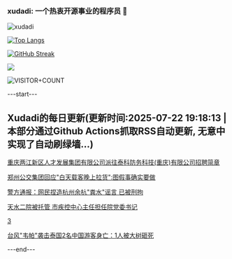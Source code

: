 ### xudadi: 一个热衷开源事业的程序员 👋

![xudadi](https://github-readme-stats-git-masterorgs-github-readme-stats-team.vercel.app/api?username=xudadi)

[![Top Langs](https://github-readme-stats.vercel.app/api/top-langs/?username=xudadi)](https://github.com/anuraghazra/github-readme-stats)

[![GitHub Streak](https://streak-stats.demolab.com?user=xudadi&locale=zh_Hans)](https://git.io/streak-stats)

![](https://raw.githubusercontent.com/xudadi/xudadi/main/assets/github-contribution-grid-snake.svg)

![VISITOR+COUNT](https://komarev.com/ghpvc/?username=xudadi&label=VISITOR+COUNT)


---start---

## Xudadi的每日更新(更新时间:2025-07-22 19:18:13 | 本部分通过Github Actions抓取RSS自动更新, 无意中实现了自动刷绿墙...)

[重庆两江新区人才发展集团有限公司派往泰科防务科技(重庆)有限公司招聘简章](https://www.gongkaoleida.com/article/2522568)

[郑州公交集团回应"白天载客晚上拉货":图假事确实要做](https://m.163.com/news/article/K5115A0B0512B07B.html)

[警方通报：网民捏造杭州余杭"粪水"谣言 已被刑拘](https://m.163.com/news/article/K52AG7B20001899O.html)

[天水二院被托管 市疾控中心主任担任院党委书记](https://m.163.com/news/article/K51CNLHA0514R9P4.html)

[3](https://m.163.com/touch/news/sub/domestic)

[台风"韦帕"袭击泰国2名中国游客身亡：1人被大树砸死](https://m.163.com/news/article/K51CSB5S05345ARG.html)

---end---

